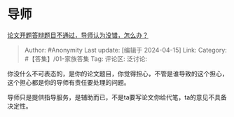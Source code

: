 # 导师
[论文开题答辩题目不通过，导师认为没错，怎么办？](https://www.zhihu.com/question/653012549/answer/3466780885)

> Author: #Anonymity
> Last update: [编辑于 2024-04-15]
> Link:
> Category: #【答集】/01-家族答集 
> Tag: 
> 评论区:
> 泛讨论:

你没什么不可表态的，是你的论文题目，你觉得担心，不管是谁导致的这个担心，这个担心都是你的导师有责任要处理的问题。

导师只是提供指导服务，是辅助而已，不是ta要写论文你给代笔，ta的意见不具备决定性。